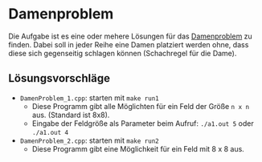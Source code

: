 # Damenproblem

Die Aufgabe ist es eine oder mehere Lösungen für das [Damenproblem](https://en.wikipedia.org/wiki/Eight_queens_puzzle) zu finden. Dabei soll in jeder Reihe eine Damen platziert werden ohne, dass diese sich gegenseitig schlagen können (Schachregel für die Dame).

## Lösungsvorschläge

- `DamenProblem_1.cpp`: starten mit `make run1`
  - Diese Programm gibt alle Möglichten für ein Feld der Größe `n x n` aus. (Standard ist 8x8).
  - Eingabe der Feldgröße als Parameter beim Aufruf: `./a1.out 5` oder `./a1.out 4`
- `DamenProblem_2.cpp`: starten mit `make run2`
  - Diese Programm gibt eine Möglichkeit für ein Feld mit 8 x 8 aus.